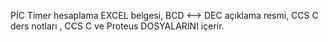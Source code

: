 PİC Timer hesaplama EXCEL belgesi, BCD <--> DEC açıklama resmi, CCS C ders notları , CCS C ve Proteus DOSYALARINI içerir.
